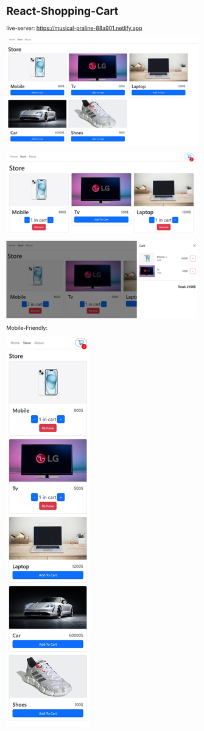 # React-Shopping-Cart

live-server: https://musical-praline-88a901.netlify.app

![React-Shopping-Cart(cart)](https://raw.githubusercontent.com/Mandela95/React-Shopping-Cart/main/store.png)

![React-Shopping-Cart(cart)](https://raw.githubusercontent.com/Mandela95/React-Shopping-Cart/main/cart.png)

![React-Shopping-Cart(cart)](https://raw.githubusercontent.com/Mandela95/React-Shopping-Cart/main/cartDetails.png)

Mobile-Friendly:

![React-Shopping-Cart(cart)](https://raw.githubusercontent.com/Mandela95/React-Shopping-Cart/main/phone.jpeg)
